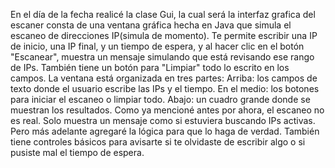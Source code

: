 En el día de la fecha realicé la clase Gui, la cual será la interfaz grafica del escaner consta de una ventana gráfica hecha en Java que simula el escaneo de direcciones IP(simula de momento). Te permite escribir una IP de inicio, una IP final, y un tiempo de espera, y al hacer clic en el botón "Escanear", muestra un mensaje simulando que está revisando ese rango de IPs. También tiene un botón para "Limpiar" todo lo escrito en los campos.
La ventana está organizada en tres partes:
Arriba: los campos de texto donde el usuario escribe las IPs y el tiempo.
En el medio: los botones para iniciar el escaneo o limpiar todo.
Abajo: un cuadro grande donde se muestran los resultados.
Como ya mencioné antes por ahora, el escaneo no es real. Solo muestra un mensaje como si estuviera buscando IPs activas. Pero más adelante agregaré la lógica para que lo haga de verdad.
También tiene controles básicos para avisarte si te olvidaste de escribir algo o si pusiste mal el tiempo de espera.

